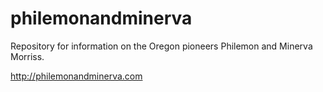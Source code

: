 philemonandminerva
==================

Repository for information on the Oregon pioneers Philemon and
Minerva Morriss.

http://philemonandminerva.com

